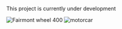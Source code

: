 This project is currently under development

![Fairmont wheel 400](https://github.com/user-attachments/assets/eaed1c64-b1fe-4f73-ad91-44a6cffe34ed)
![motorcar](https://github.com/user-attachments/assets/ff36bdd4-758f-4a8e-9037-dd76e5019204)
